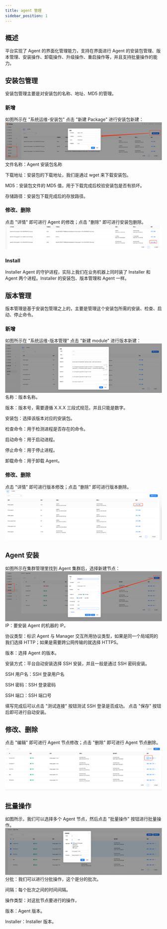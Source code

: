 ```yaml
---
title: agent 管理
sidebar_position: 1
---
```


## 概述
平台实现了 Agent 的界面化管理能力，支持在界面进行 Agent 的安装包管理、版本管理、安装操作、卸载操作、升级操作、重启操作等，并且支持批量操作的能力。

## 安装包管理
安装包管理主要是对安装包的名称、地址、MD5 的管理。
### 新增
如图所示在 "系统运维-安装包" 点击 "新建 Package" 进行安装包新建：
![](img/agent_package_new.png)
文件名称：Agent 安装包名称

下载地址：安装包的下载地址，我们是通过 wget 来下载安装包。

MD5：安装包文件的 MD5 值，用于下载完成后校验安装包是否有损坏。

存储路径：安装包下载完成后的存放路径。

### 修改、删除
点击 "详情" 即可进行 Agent 的修改；点击 "删除" 即可进行安装包删除。
![](img/agent_package_modify_delete.png)

### Install 
Installer Agent 的守护进程，实际上我们在业务机器上同时装了 Installer 和 Agent 两个进程。Installer 的安装包、版本管理和 Agent 一样。

## 版本管理
版本管理是基于安装包管理之上的，主要是管理这个安装包所需的安装、检查、启动、停止命令。
### 新增
如图所示在 "系统运维-版本管理" 点击 "新建 module" 进行版本新建：
![](img/agent_version_new.png)
名称：版本名称。

版本：版本号，需要遵循 X.X.X 三段式规范，并且只能是数字。

安装包：选择该版本对应的安装包。

检查命令：用于检测进程是否存在的命令。

启动命令：用于启动进程。

停止命令：用于停止进程。

卸载命令：用于卸载 Agent。

### 修改、删除
点击 "详情" 即可进行版本修改；点击 "删除" 即可进行版本删除。
![](img/agent_version_modify_delete.png)


## Agent 安装
如图所示在集群管理里找到 Agent 集群后，选择新建节点：
![](img/agent_install.png)
IP：要安装 Agent 的机器的 IP。

协议类型：标识 Agent 与 Manager 交互所用协议类型，如果是同一个局域网的我们选择 HTTP；如果是需要跨公网传输的就选择 HTTPS。

版本：选择 Agent 的版本。

安装方式：平台自动安装选择 SSH 安装，并且一般是通过 SSH 密码安装。

SSH 用户名：SSH 登录用户名

SSH 密码：SSH 登录密码

SSH 端口：SSH 端口号

填写完成后可以点击 "测试连接" 按钮测试 SSH 登录是否成功。
点击 "保存" 按钮后即可进行自动安装。
## 修改、删除
点击 "编辑" 即可进行 Agent 节点修改；点击 "删除" 即可进行 Agent 节点删除。
![](img/agent_modify_delete.png)

## 批量操作
如图所示，我们可以选择多个 Agent 节点，然后点击 "批量操作" 按钮进行批量操作。
![](img/agent_batch.png)
分批：我们可以进行分批操作，这个是分的批次。

间隔：每个批次之间的时间间隔。

操作类型：对这批节点要进行的操作，

版本：Agent 版本。

Installer：Installer 版本。